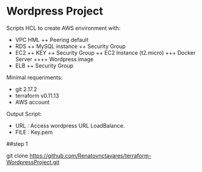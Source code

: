 # Wordpress Project 

Scripts HCL to create AWS environment with:

 + VPC HML
  ++ Peering default
 + RDS
  ++ MySQL instance
  ++ Security Group
 + EC2
  ++ KEY
  ++ Security Group
  ++ EC2 Instance (t2.micro)
   +++ Docker Server
    ++++ Wordpress image
 + ELB
  ++ Security Group
 


Minimal requeriments:
 + git 2.17.2 
 + terraform v0.11.13
 + AWS account 

Output Script:
 + URL  : Access wordpress URL LoadBalance.
 + FILE : Key.pem

##step 1

  git clone https://github.com/Renatovnctavares/terraform-WordpressProject.git



